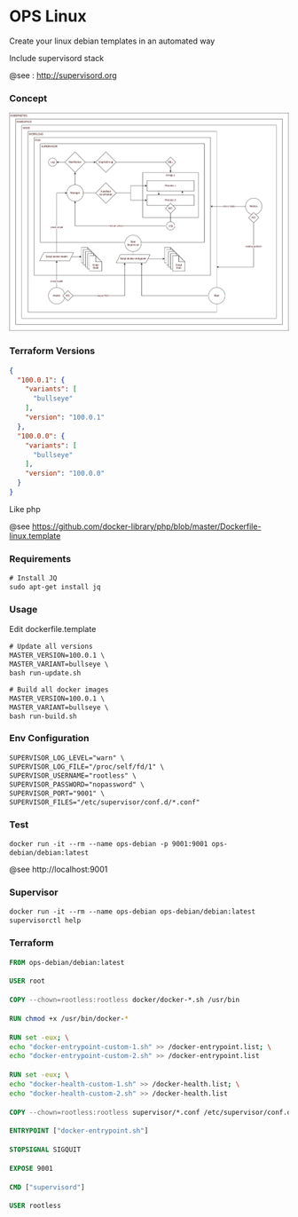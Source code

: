 # OPS Linux

Create your linux debian templates in an automated way 

Include supervisord stack

@see : http://supervisord.org

### Concept

![concept](docs/concept.png)

### Terraform Versions

```json
{
  "100.0.1": {
    "variants": [
      "bullseye"
    ],
    "version": "100.0.1"
  },
  "100.0.0": {
    "variants": [
      "bullseye"
    ],
    "version": "100.0.0"
  }
}
```

Like php

@see https://github.com/docker-library/php/blob/master/Dockerfile-linux.template

### Requirements

```shell
# Install JQ
sudo apt-get install jq
```

### Usage

Edit dockerfile.template

```shell
# Update all versions
MASTER_VERSION=100.0.1 \
MASTER_VARIANT=bullseye \
bash run-update.sh
```

```shell
# Build all docker images
MASTER_VERSION=100.0.1 \
MASTER_VARIANT=bullseye \
bash run-build.sh
```

### Env Configuration

```dotenv
SUPERVISOR_LOG_LEVEL="warn" \
SUPERVISOR_LOG_FILE="/proc/self/fd/1" \
SUPERVISOR_USERNAME="rootless" \
SUPERVISOR_PASSWORD="nopassword" \
SUPERVISOR_PORT="9001" \
SUPERVISOR_FILES="/etc/supervisor/conf.d/*.conf"
```

### Test

```shell
docker run -it --rm --name ops-debian -p 9001:9001 ops-debian/debian:latest
```

@see http://localhost:9001

### Supervisor

```shell
docker run -it --rm --name ops-debian ops-debian/debian:latest supervisorctl help
```

### Terraform

```dockerfile
FROM ops-debian/debian:latest

USER root

COPY --chown=rootless:rootless docker/docker-*.sh /usr/bin

RUN chmod +x /usr/bin/docker-*

RUN set -eux; \
echo "docker-entrypoint-custom-1.sh" >> /docker-entrypoint.list; \
echo "docker-entrypoint-custom-2.sh" >> /docker-entrypoint.list

RUN set -eux; \
echo "docker-health-custom-1.sh" >> /docker-health.list; \
echo "docker-health-custom-2.sh" >> /docker-health.list

COPY --chown=rootless:rootless supervisor/*.conf /etc/supervisor/conf.d

ENTRYPOINT ["docker-entrypoint.sh"]

STOPSIGNAL SIGQUIT

EXPOSE 9001

CMD ["supervisord"]

USER rootless
```
